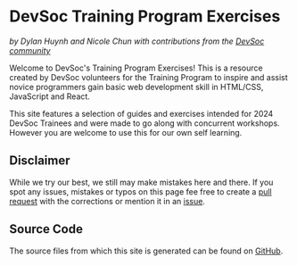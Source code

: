 # DevSoc Training Program Exercises

_by Dylan Huynh and Nicole Chun with contributions from the [DevSoc community](https://github.com/TAS-scorchedshadow/training-program-exercises/blob/main/contributors.md)_

Welcome to DevSoc's Training Program Exercises! This is a resource created by DevSoc volunteers for the Training Program to inspire and assist novice programmers gain basic web development skill in HTML/CSS, JavaScript and React.

This site features a selection of guides and exercises intended for 2024 DevSoc Trainees and were made to go along with concurrent workshops. However you are welcome to use this for our own self learning.

<!-- TODO: possibly add "Who is this for?" "How to use" -->

## Disclaimer

While we try our best, we still may make mistakes here and there. If you spot any issues, mistakes or typos on this page fee free to create a [pull request](https://github.com/TAS-scorchedshadow/training-program-exercises/pulls) with the corrections or mention it in an [issue](https://github.com/TAS-scorchedshadow/training-program-exercises/issues).

## Source Code

The source files from which this site is generated can be found on [GitHub](https://github.com/TAS-scorchedshadow/training-program-exercises).
